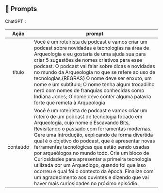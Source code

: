 ## 🧠 Prompts


ChatGPT：

|   Ação   | prompt                                                                                                                                                                                                                                                                         |
| :------: | ------------------------------------------------------------------------------------------------------------------------------------------------------------------------------------------------------------------------------------------------------------------------------ |
|  título  | Você é um roteirista de podcast e vamos criar um podcast sobre novidades e tecnologias na área de Arqueologia e eu gostaria de uma ajuda sua para criar 5 sugestões de nomes criativos para esse podcast. O podcast vai falar sobre dicas e novidades no mundo da Arqueologia no que se refere ao uso de tecnologias.{REGRAS} O nome deve ser enxuto, um nome e um subtítulo; O nome tenha algum trocadilho nerd com nomes de franquias conhecidas como Indiana Jones; O nome deve conter alguma palavra forte que remeta à Arqueologia                                                        |
| conteúdo | Você é um roteirista de podcast e vamos criar um roteiro de um podcast de tecnologia focado em Arqueologia, cujo nome é Escavando Bits, Revisitando o passado com ferramentas modernas. Gere uma Introdução, explicando de forma divertida qual é o objetivo do podcast, que é apresentar novas ferramentas tecnológicas que estão sendo usadas por arqueólogos no mundo todo. Crie um bloco de Curiosidades para apresentar a primeira tecnologia utilizada por um Arqueólogo, quando foi que isso ocorreu e qual foi o contexto da época. Finalize com um agradecimento aos ouvintes e dizendo que vai haver mais curiosidades no próximo episódio. |

